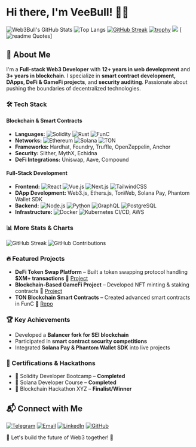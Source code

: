 # Hi there, I'm VeeBull! 🐂🚀

![Web3Bull's GitHub Stats](https://github-readme-stats.vercel.app/api?username=veebull&show_icons=true&theme=radical)
![Top Langs](https://github-readme-stats.vercel.app/api/top-langs/?username=veebull&layout=compact&theme=radical)
[![GitHub Streak](https://streak-stats.demolab.com/?user=veebull&theme=dark)](https://git.io/streak-stats)
[![trophy](https://github-profile-trophy.vercel.app/?username=veebull)](https://github.com/veebull/github-profile-trophy)
![](http://github-profile-summary-cards.vercel.app/api/cards/profile-details?username=veebull&theme=transparent)
[![readme Quotes](https://quotes-github-readme.vercel.app/api?theme=dark&quote=The%20blockchain%20remembers%20everything%E2%80%94make%20your%20code%20worth%20remembering.&author=V)]

## 🚀 About Me

I'm a **Full-stack Web3 Developer** with **12+ years in web development** and **3+ years in blockchain**. I specialize in **smart contract development, DApps, DeFi & GameFi projects**, and **security auditing**. Passionate about pushing the boundaries of decentralized technologies.

### 🛠 Tech Stack

#### **Blockchain & Smart Contracts**
- **Languages:** ![Solidity](https://img.shields.io/badge/-Solidity-363636?style=flat-square&logo=solidity) ![Rust](https://img.shields.io/badge/-Rust-000000?style=flat-square&logo=rust) ![FunC](https://img.shields.io/badge/-FunC-blue?style=flat-square)
- **Networks:** ![Ethereum](https://img.shields.io/badge/-Ethereum-3C3C3D?style=flat-square&logo=ethereum) ![Solana](https://img.shields.io/badge/-Solana-4E44CE?style=flat-square&logo=solana) ![TON](https://img.shields.io/badge/-TON-blue?style=flat-square&logo=ton)
- **Frameworks:** Hardhat, Foundry, Truffle, OpenZeppelin, Anchor
- **Security:** Slither, MythX, Echidna
- **DeFi Integrations:** Uniswap, Aave, Compound

#### **Full-Stack Development**
- **Frontend:** ![React](https://img.shields.io/badge/-React-61DAFB?style=flat-square&logo=react) ![Vue.js](https://img.shields.io/badge/-Vue.js-4FC08D?style=flat-square&logo=vue.js) ![Next.js](https://img.shields.io/badge/-Next.js-000000?style=flat-square&logo=next.js) ![TailwindCSS](https://img.shields.io/badge/-TailwindCSS-38B2AC?style=flat-square&logo=tailwind-css)
- **DApp Development:** Web3.js, Ethers.js, TonWeb, Solana Pay, Phantom Wallet SDK
- **Backend:** ![Node.js](https://img.shields.io/badge/-Node.js-339933?style=flat-square&logo=node.js) ![Python](https://img.shields.io/badge/-Python-3776AB?style=flat-square&logo=python) ![GraphQL](https://img.shields.io/badge/-GraphQL-E10098?style=flat-square&logo=graphql) ![PostgreSQL](https://img.shields.io/badge/-PostgreSQL-336791?style=flat-square&logo=postgresql)
- **Infrastructure:** ![Docker](https://img.shields.io/badge/-Docker-2496ED?style=flat-square&logo=docker) ![Kubernetes](https://img.shields.io/badge/-Kubernetes-326CE5?style=flat-square&logo=kubernetes) CI/CD, AWS

### 📊 More Stats & Charts

![GitHub Streak](https://github-readme-streak-stats.herokuapp.com/?user=gh&theme=radical&hide_border=true)
![GitHub Contributions](https://github-contributor-stats.vercel.app/api?username=gh&theme=radical)

### 🔥 Featured Projects

- **DeFi Token Swap Platform** – Built a token swapping protocol handling **$XM+ transactions** 🔗 [Project](#)
- **Blockchain-Based GameFi Project** – Developed NFT minting & staking contracts 🔗 [Project](#)
- **TON Blockchain Smart Contracts** – Created advanced smart contracts in FunC 🔗 [Repo](#)

### 🏆 Key Achievements

- Developed a **Balancer fork for SEI blockchain**
- Participated in **smart contract security competitions**
- Integrated **Solana Pay & Phantom Wallet SDK** into live projects

### 📜 Certifications & Hackathons

- 🏅 Solidity Developer Bootcamp – **Completed**
- 🏅 Solana Developer Course – **Completed**
- 🏅 Blockchain Hackathon XYZ – **Finalist/Winner**

## 📬 Connect with Me

[![Telegram](https://img.shields.io/badge/Telegram-%40tg-blue)](https://t.me/veegenx)
[![Email](https://img.shields.io/badge/thearmbull91@gmail.com-red)](mailto:mail@gmail.com)
[![LinkedIn](https://img.shields.io/badge/LinkedIn-%40web3bull-blue)](https://www.linkedin.com)
[![GitHub](https://img.shields.io/github/followers/veebull?style=social)](https://github.com/gh)

🚀 Let's build the future of Web3 together! 🔗

